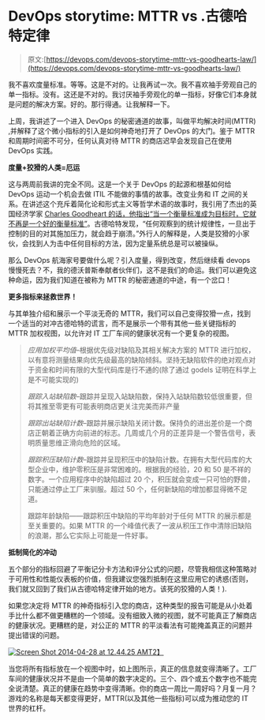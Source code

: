 # DevOps storytime: MTTR vs .古德哈特定律

> 原文:[https://devops.com/devops-storytime-mttr-vs-goodhearts-law/](https://devops.com/devops-storytime-mttr-vs-goodhearts-law/)

我不喜欢度量标准。等等。这是不对的。让我再试一次。我不喜欢袖手旁观自己的单一指标。没有。这还是不对的。我讨厌袖手旁观化的单一指标，好像它们本身就是问题的解决方案。好的。那行得通。让我解释一下。

上周，我讲述了一个进入 DevOps 的秘密通道的故事，叫做平均解决时间(MTTR) ,并解释了这个微小指标的引入是如何神奇地打开了 DevOps 的大门。鉴于 MTTR 和周期时间密不可分，任何认真对待 MTTR 的商店迟早会发现自己在使用 DevOps 实践。

**度量+狡猾的人类=厄运**

这与两周前我讲的完全不同。这是一个关于 DevOps 的起源和根基如何给 DevOps 运动一个机会去做 ITIL 不能做的事情的故事。改变业务和 IT 之间的关系。在讲述这个充斥着简化论和形式主义等哲学术语的故事时，我引用了杰出的英国经济学家 [Charles Goodheart 的话，他指出“当一个衡量标准成为目标时，它就不再是一个好的衡量标准”](https://en.wikipedia.org/wiki/Goodhart's_law)。古德哈特发现，“任何观察到的统计规律性，一旦出于控制的目的对其施加压力，就会趋于崩溃。”外行人的解释是，人类是狡猾的小家伙，会找到人为击中任何目标的方法，因为定量系统总是可以被操纵。

那么 DevOps 航海家号要做什么呢？引入度量，得到改变，然后继续看 devops 慢慢死去？不，我的德沃普斯奉献者伙伴们，这不是我们的命运。我们可以避免这种命运，因为我们知道在被称为 MTTR 的秘密通道的中途，有一个岔口！

**更多指标来拯救世界！**

与其单独介绍和展示一个平淡无奇的 MTTR，我们可以自己变得狡猾一点，找到一个适当的对冲古德哈特的谎言，而不是展示一个带有其他一些关键指标的 MTTR 加权视图，以允许对 IT 工厂车间的健康状况有一个更复杂的视图。

> *应用加权平均值*–根据优先级对缺陷及其相关解决方案的 MTTR 进行加权，以有意将测量结果向优先级最高的缺陷倾斜。坚持无缺陷软件的绝对观点对于资金和时间有限的大型代码库是行不通的(除了通过 godels 证明在科学上是不可能实现的)
> 
> *跟踪入站缺陷数*–跟踪并呈现入站缺陷数，保持入站缺陷数较低很重要，但将其推至零更有可能表明商店更关注完美而非产量
> 
> *跟踪出站缺陷计数*–跟踪并展示缺陷关闭计数。保持负的进出差价是一个商店正朝着正确方向前进的标志。几周或几个月的正差异是一个警告信号，表明质量思维正滑向危险的区域。
> 
> *跟踪积压缺陷计数*–跟踪并呈现积压中的缺陷计数。在拥有大型代码库的大型企业中，维护零积压是非常困难的。根据我的经验，20 和 50 是不祥的数字。一个应用程序中的缺陷超过 20 个，积压就会变成一只可怕的野兽，只能通过停止工厂来驯服。超过 50 个，任何新缺陷的增加都显得微不足道。
> 
> 跟踪年龄缺陷——跟踪积压中缺陷的平均年龄对于任何 MTTR 的展示都是至关重要的。如果 MTTR 的一个峰值代表了一波从积压工作中清除旧缺陷的浪潮，那么它实际上可能是一件好事。

**抵制简化的冲动**

五个部分的指标回避了平衡记分卡方法和评分公式的问题，尽管我相信这种策略对于可用性和性能仪表板的价值，但我建议您强烈抵制在这里应用它的诱惑(否则，我们就又回到了我们从古德哈特定律开始的地方。该死的狡猾的人类！).

如果您决定将 MTTR 的神奇指标引入您的商店，这种类型的报告可能是从小处着手比什么都不做更糟糕的一个领域。没有细致入微的视图，就不可能真正了解商店的健康状况。更糟糕的是，对公正的 MTTR 的平淡看法有可能掩盖真正的问题并提出错误的问题。

[![Screen Shot 2014-04-28 at 12.44.25 AM](../Images/ab8e78f183bdabe36d8f174d34549d6e.png)T2】](https://devops.com/wp-content/uploads/2014/04/Screen-Shot-2014-04-28-at-12.44.25-AM.png)

当您将所有指标放在一个视图中时，如上图所示，真正的信息就变得清晰了。工厂车间的健康状况并不是由一个简单的数字决定的。三个、四个或五个数字也不能完全说清楚。真正的健康在趋势中变得清晰。你的商店一周比一周好吗？月复一月？游戏的名称是每天都变得更好，MTTR(以及其他一些指标)可以成为推动您的 IT 世界的杠杆。
